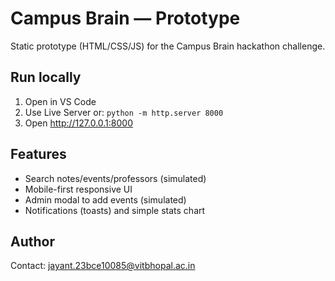 # Campus Brain — Prototype
Static prototype (HTML/CSS/JS) for the Campus Brain hackathon challenge.

## Run locally
1. Open in VS Code
2. Use Live Server or:
   `python -m http.server 8000`
3. Open http://127.0.0.1:8000

## Features
- Search notes/events/professors (simulated)
- Mobile-first responsive UI
- Admin modal to add events (simulated)
- Notifications (toasts) and simple stats chart

## Author
<Jayant Chaudhary> Contact: <jayant.23bce10085@vitbhopal.ac.in>
